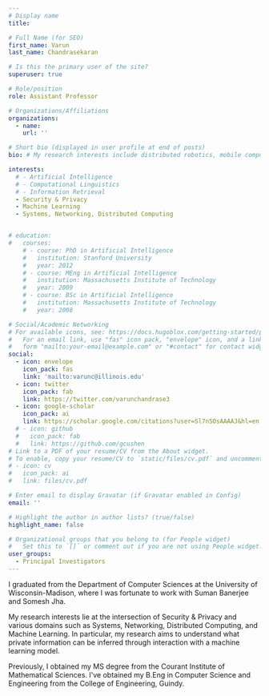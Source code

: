 ```yaml
---
# Display name
title: 

# Full Name (for SEO)
first_name: Varun
last_name: Chandrasekaran

# Is this the primary user of the site?
superuser: true

# Role/position
role: Assistant Professor

# Organizations/Affiliations
organizations:
  - name: 
    url: ''

# Short bio (displayed in user profile at end of posts)
bio: # My research interests include distributed robotics, mobile computing and programmable matter.

interests:
  # - Artificial Intelligence
  # - Computational Linguistics
  # - Information Retrieval
  - Security & Privacy
  - Machine Learning
  - Systems, Networking, Distributed Computing


# education:
#   courses:
    # - course: PhD in Artificial Intelligence
    #   institution: Stanford University
    #   year: 2012
    # - course: MEng in Artificial Intelligence
    #   institution: Massachusetts Institute of Technology
    #   year: 2009
    # - course: BSc in Artificial Intelligence
    #   institution: Massachusetts Institute of Technology
    #   year: 2008

# Social/Academic Networking
# For available icons, see: https://docs.hugoblox.com/getting-started/page-builder/#icons
#   For an email link, use "fas" icon pack, "envelope" icon, and a link in the
#   form "mailto:your-email@example.com" or "#contact" for contact widget.
social:
  - icon: envelope
    icon_pack: fas
    link: 'mailto:varunc@illinois.edu'
  - icon: twitter
    icon_pack: fab
    link: https://twitter.com/varunchandrase3
  - icon: google-scholar
    icon_pack: ai
    link: https://scholar.google.com/citations?user=Sl7nSOsAAAAJ&hl=en
  # - icon: github
  #   icon_pack: fab
  #   link: https://github.com/gcushen
# Link to a PDF of your resume/CV from the About widget.
# To enable, copy your resume/CV to `static/files/cv.pdf` and uncomment the lines below.
# - icon: cv
#   icon_pack: ai
#   link: files/cv.pdf

# Enter email to display Gravatar (if Gravatar enabled in Config)
email: ''

# Highlight the author in author lists? (true/false)
highlight_name: false

# Organizational groups that you belong to (for People widget)
#   Set this to `[]` or comment out if you are not using People widget.
user_groups:
  - Principal Investigators
---
```


I graduated from the Department of Computer Sciences at the University of Wisconsin-Madison, where I was fortunate to work with Suman Banerjee and Somesh Jha.

My research interests lie at the intersection of Security & Privacy and various domains such as Systems, Networking, Distributed Computing, and Machine Learning. In particular, my research aims to understand what private information can be inferred through interaction with a machine learning model.

Previously, I obtained my MS degree from the Courant Institute of Mathematical Sciences. I've obtained my B.Eng in Computer Science and Engineering from the College of Engineering, Guindy.